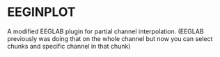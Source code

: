 # EEGINPLOT
A modified EEGLAB plugin for partial channel interpolation. (EEGLAB previously was doing that on the whole channel but now you can select chunks and specific channel in that chunk)
